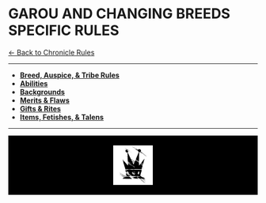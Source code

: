 # GAROU AND CHANGING BREEDS SPECIFIC RULES

[← Back to Chronicle Rules](../README.md)  

-----

- [**Breed, Auspice, & Tribe Rules**](./BAT.md)
- [**Abilities**](./ABILITIES.md)
- [**Backgrounds**](./BACKGROUNDS.md)
- [**Merits & Flaws**](./MERITS-FLAWS.md)
- [**Gifts & Rites**](./GIFTS-RITES.md)
- [**Items, Fetishes, & Talens**](ITEMS.md)

-----
<p align="center" style="background-color: #000; padding: 20px;">
  <img src="https://raw.githubusercontent.com/mckn-larp/.github/main/profile/05-queen-glow.png" alt="Knoxville Crown Footer" width="80" style="margin: 0 20px; vertical-align: middle;" />
</p>
